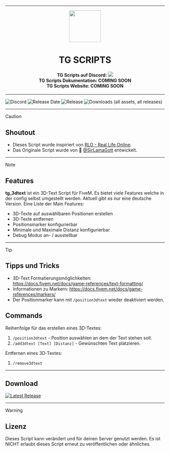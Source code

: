 <p align="center">
    <hr>
        <p align="center">
            <img src="https://cdn.discordapp.com/attachments/1138437086781902959/1254122906485788822/TG_Logo.png?ex=66d5f2f9&is=66d4a179&hm=c66cdc8f5cf5368dd670c22eb52b4b6d891726bf7f83b8334b59b1ea4f776190&" width="100" height="100"></img>
        </p>
    <h1 align="center">
    TG SCRIPTS
    </h1>
    <h4 align="center">
    <b>TG Scripts auf Discord: </b><a href="https://discord.gg/X2zxGxY6XY"><img src="https://discordapp.com/api/guilds/1101900001392721931/widget.png?style=shield"></img></a>
    <br/>
    <b>TG Scripts Dokumentation: </b>COMING SOON
    <br/>
    <b>TG Scripts Website: </b>COMING SOON
    </h4>
    <hr>
</p>

![Discord](https://img.shields.io/discord/1101900001392721931?label=Discord%20Server) 
![Release Date](https://img.shields.io/github/release-date/LetsTiger/tg_3dtext?label=Last%20Release%20Date) 
![Release](https://img.shields.io/github/v/release/LetsTiger/tg_3dtext?label=Last%20Release%20(Download%20below)) 
![Downloads (all assets, all releases)](https://img.shields.io/github/downloads/LetsTiger/tg_3dtext/total?label=Downloads)

---
> [!CAUTION]
> ## Shoutout
> - Dieses Script wurde inspiriert von [RLO - Real Life Online](https://reallifeonline.net/).
> - Das Originale Script wurde von 🦙 [@SirLamaGott](https://github.com/SirLamaGott) entwickelt.

<hr>

> [!NOTE]
> ## Features
> **tg_3dtext** ist ein 3D-Text Script für FiveM. Es bietet viele Features welche in der config selbst umgestellt werden. Aktuell gibt es nur eine deutsche Version.
> Eine Liste der Main Features:
>
> - 3D-Texte auf auswählbaren Positionen erstellen
> - 3D-Texte entfernen
> - Positionsmarker konfigurierbar
> - Minimale und Maximale Distanz konfigurierbar
> - Debug Modus an- / ausstellbar

<hr>

> [!TIP]
> ## Tipps und Tricks
> - 3D-Text Formatierungsmöglichkeiten: https://docs.fivem.net/docs/game-references/text-formatting/
> - Informationen zu Markern: https://docs.fivem.net/docs/game-references/markers/
> - Der Positionmarker kann mit `/position3dtext` wieder deaktiviert werden.
>
> ## Commands
>
> Reihenfolge für das erstellen eines 3D-Textes:
> 1. `/position3dtext` - Position auswählen an dem der Text stehen soll.
> 2. `/add3dtext [Text] [Distanz]` - Gewünschten Text platzieren.
>
> Entfernen eines 3D-Textes:
> 1. `/remove3dtext`

<hr>

## Download
[![Latest Release](https://img.shields.io/github/v/release/LetsTiger/tg_3dtext?label=latest)](https://github.com/LetsTiger/tg_3dtext/releases/latest)

<hr>

> [!WARNING]
> ## Lizenz
> Dieses Script kann verändert und für deinen Server genutzt werden. Es ist NICHT erlaubt dieses Script erneut zu veröffentlichen oder ähnliches.
